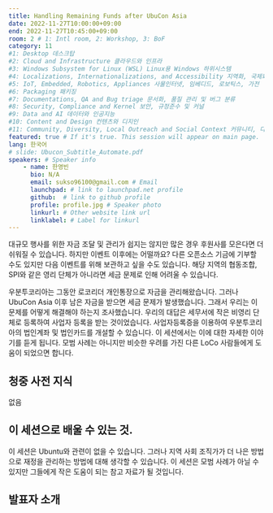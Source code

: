 ```yaml
---
title: Handling Remaining Funds after UbuCon Asia
date: 2022-11-27T10:00:00+09:00
end: 2022-11-27T10:45:00+09:00
room: 2 # 1: Intl room, 2: Workshop, 3: BoF
category: 11
#1: Desktop 데스크탑
#2: Cloud and Infrastructure 클라우드와 인프라
#3: Windows Subsystem for Linux (WSL) Linux용 Windows 하위시스템
#4: Localizations, Internationalizations, and Accessibility 지역화, 국제화 및 접근성
#5: IoT, Embedded, Robotics, Appliances 사물인터넷, 임베디드, 로보틱스, 가전
#6: Packaging 패키징
#7: Documentations, QA and Bug triage 문서화, 품질 관리 및 버그 분류
#8: Security, Compliance and Kernel 보안, 규정준수 및 커널
#9: Data and AI 데이터와 인공지능
#10: Content and Design 컨텐츠와 디지인
#11: Community, Diversity, Local Outreach and Social Context 커뮤니티, 다양성, 지역 사회 협력과 사회적 관점
featured: true # If it's true. This session will appear on main page.
lang: 한국어
# slide: Ubucon_Subtitle_Automate.pdf
speakers: # Speaker info
    - name: 한영빈
      bio: N/A
      email: sukso96100@gmail.com # Email
      launchpad: # link to launchpad.net profile
      github:  # link to github profile
      profile: profile.jpg # Speaker photo
      linkurl: # Other website link url
      linklabel: # Label for linkurl
---
```


대규모 행사를 위한 자금 조달 및 관리가 쉽지는 않지만 많은 경우 후원사를 모은다면 더 쉬워질 수 있습니다. 
하지만 이벤트 이후에는 어떨까요? 다른 오픈소스 기금에 기부할 수도 있지만 다음 이벤트를 위해 보관하고 싶을 수도 있습니다.  해당 지역의 협동조합, SPI와 같은 영리 단체가 아니라면 세금 문제로 인해 어려울 수 있습니다.

우분투코리아는 그동안 로코리더 개인통장으로 자금을 관리해왔습니다.  그러나 UbuCon Asia 이후 남은 자금을 받으면 세금 문제가 발생했습니다.
그래서 우리는 이 문제를 어떻게 해결해야 하는지 조사했습니다. 우리의 대답은 세무서에 작은 비영리 단체로 등록하여 사업자 등록을 받는 것이었습니다.  사업자등록증을 이용하여 우분투코리아의 법인계좌 및 법인카드를 개설할 수 있습니다.
이 세션에서는 이에 대한 자세한 이야기를 듣게 됩니다.  모범 사례는 아니지만 비슷한 우려를 가진 다른 LoCo 사람들에게 도움이 되었으면 합니다.

## 청중 사전 지식
없음

## 이 세션으로 배울 수 있는 것.
이 세션은 Ubuntu와 관련이 없을 수 있습니다.  그러나 지역 사회 조직가가 더 나은 방법으로 재정을 관리하는 방법에 대해 생각할 수 있습니다.  이 세션은 모범 사례가 아닐 수 있지만 그들에게 작은 도움이 되는 참고 자료가 될 것입니다.

## 발표자 소개
